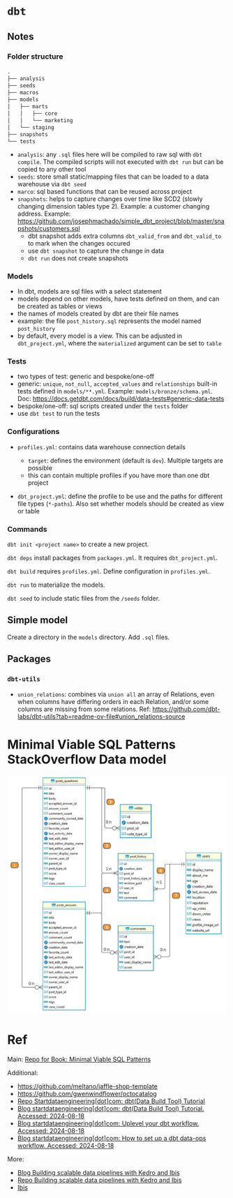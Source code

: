# `dbt`

## Notes

### Folder structure

```
.
├── analysis
├── seeds
├── macros
├── models
│   ├── marts
│   │   ├── core
│   │   └── marketing
│   └── staging
├── snapshots
└── tests
```

- `analysis`: any `.sql` files here will be compiled to raw sql with `dbt compile`. The compiled scripts will not executed with `dbt run` but can be copied to any other tool
- `seeds`: store small static/mapping files that can be loaded to a data warehouse via `dbt seed`
- `marco`: sql based functions that can be reused across project
- `snapshots`: helps to capture changes over time like SCD2 (slowly changing dimension tables type 2). Example: a customer changing address. Example: https://github.com/josephmachado/simple_dbt_project/blob/master/snapshots/customers.sql
  - dbt snapshot adds extra columns `dbt_valid_from` and `dbt_valid_to` to mark when the changes occured
  - use `dbt snapshot` to capture the change in data
  - `dbt run` does not create snapshots

### Models

- In dbt, models are sql files with a select statement
- models depend on other models, have tests defined on them, and can be created as tables or views
- the names of models created by dbt are their file names
- example: the file `post_history.sql` represents the model named `post_history`
- by default, every model is a view. This can be adjusted in `dbt_project.yml`, where the `materialized` argument can be set to `table`

### Tests

- two types of test: generic and bespoke/one-off
- generic: `unique`, `not_null`, `accepted_values` and `relationships` built-in tests defined in `models/**.yml`. Example: `models/bronze/schema.yml`. Doc: https://docs.getdbt.com/docs/build/data-tests#generic-data-tests
- bespoke/one-off: sql scripts created under the `tests` folder
- use `dbt test` to run the tests

### Configurations

- `profiles.yml`: contains data warehouse connection details

  - `target`: defines the environment (default is `dev`). Multiple targets are possible
  - this can contain multiple profiles if you have more than one dbt project

- `dbt_project.yml`: define the profile to be use and the paths for different file types (`*-paths`). Also set whether models should be created as view or table

### Commands

`dbt init <project name>` to create a new project.

`dbt deps` install packages from `packages.yml`. It requires `dbt_project.yml`.

`dbt build` requires `profiles.yml`. Define configuration in `profiles.yml`.

`dbt run` to materialize the models.

`dbt seed` to include static files from the `/seeds` folder.

## Simple model

Create a directory in the `models` directory. Add `.sql` files.

## Packages

### `dbt-utils`

- `union_relations`: combines via `union all` an array of Relations, even when columns have differing orders in each Relation, and/or some columns are missing from some relations. Ref: https://github.com/dbt-labs/dbt-utils?tab=readme-ov-file#union_relations-source

# Minimal Viable SQL Patterns StackOverflow Data model

![alt text](images/image.png)

# Ref

Main: [Repo for Book: Minimal Viable SQL Patterns](https://github.com/ergest/sql_patterns/tree/main)

Additional:

- https://github.com/meltano/jaffle-shop-template
- https://github.com/gwenwindflower/octocatalog
- [Repo Startdataengineering[dot]com: dbt(Data Build Tool) Tutorial](https://github.com/josephmachado/simple_dbt_project)
- [Blog startdataengineering[dot]com: dbt(Data Build Tool) Tutorial. Accessed: 2024-08-18](https://www.startdataengineering.com/post/dbt-data-build-tool-tutorial/)
- [Blog startdataengineering[dot]com: Uplevel your dbt workflow. Accessed: 2024-08-18](https://www.startdataengineering.com/post/uplevel-dbt-workflow/)
- [Blog startdataengineering[dot]com: How to set up a dbt data-ops workflow. Accessed: 2024-08-18](https://www.startdataengineering.com/post/cicd-dbt/)

More:
- [Blog Building scalable data pipelines with Kedro and Ibis]([https://github.com/deepyaman/jaffle-shop](https://kedro.org/blog/building-scalable-data-pipelines-with-kedro-and-ibis))
- [Repo Building scalable data pipelines with Kedro and Ibis](https://github.com/deepyaman/jaffle-shop)
- [Ibis](https://ibis-project.org/)
